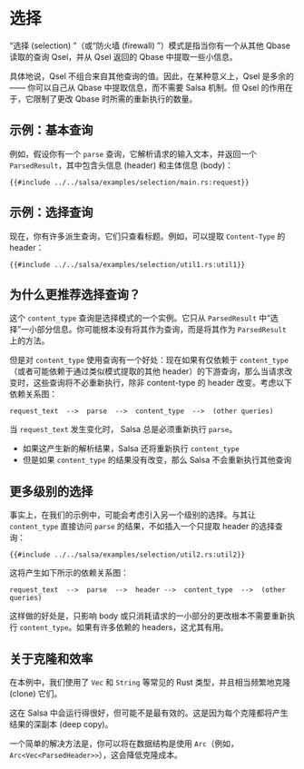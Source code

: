 # 选择

“选择 (selection) ”（或“防火墙 (firewall) ”）模式是指当你有一个从其他 Qbase 读取的查询 Qsel，并从 Qsel 返回的 Qbase 中提取一些小信息。

具体地说，Qsel 不组合来自其他查询的值。因此，在某种意义上，Qsel 是多余的 ——
你可以自己从 Qbase 中提取信息，而不需要 Salsa 机制。但 Qsel 的作用在于，它限制了更改 Qbase 时所需的重新执行的数量。

## 示例：基本查询

例如，假设你有一个 `parse` 查询，它解析请求的输入文本，并返回一个 `ParsedResult`，其中包含头信息 (header) 和主体信息 (body)：

```rust,ignore
{{#include ../../salsa/examples/selection/main.rs:request}} 
```

## 示例：选择查询

现在，你有许多派生查询，它们只查看标题。例如，可以提取 `Content-Type` 的 header：

```rust,ignore
{{#include ../../salsa/examples/selection/util1.rs:util1}} 
```

## 为什么更推荐选择查询？

这个 `content_type` 查询是选择模式的一个实例。它只从 `ParsedResult`
中“选择”一小部分信息。你可能根本没有将其作为查询，而是将其作为 `ParsedResult` 上的方法。

但是对 `content_type` 使用查询有一个好处：现在如果有仅依赖于 `content_type`
（或者可能依赖于通过类似模式提取的其他 header）的下游查询，那么当请求改变时，这些查询将不必重新执行，除非
content-type 的 header 改变。考虑以下依赖关系图：

```text
request_text  -->  parse  -->  content_type  -->  (other queries)
```

当 `request_text` 发生变化时， Salsa 总是必须重新执行 `parse`。

* 如果这产生新的解析结果，Salsa 还将重新执行 `content_type`
* 但是如果 `content_type` 的结果没有改变，那么 Salsa 不会重新执行其他查询

## 更多级别的选择

事实上，在我们的示例中，可能会考虑引入另一个级别的选择。与其让 `content_type` 直接访问 `parse` 的结果，不如插入一个只提取 header 的选择查询：

```rust,ignore
{{#include ../../salsa/examples/selection/util2.rs:util2}} 
```

这将产生如下所示的依赖关系图：

```text
request_text  -->  parse  -->  header -->  content_type  -->  (other queries)
```

这样做的好处是，只影响 body 或只消耗请求的一小部分的更改根本不需要重新执行 `content_type`。如果有许多依赖的 headers，这尤其有用。

## 关于克隆和效率

在本例中，我们使用了 `Vec` 和 `String` 等常见的 Rust 类型，并且相当频繁地克隆 (clone) 它们。

这在 Salsa 中会运行得很好，但可能不是最有效的。这是因为每个克隆都将产生结果的深副本 (deep copy)。

一个简单的解决方法是，你可以将在数据结构是使用 `Arc`（例如，`Arc<Vec<ParsedHeader>>`），这会降低克隆成本。
